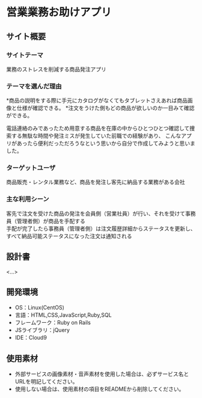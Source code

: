 # 営業業務お助けアプリ

## サイト概要
### サイトテーマ
業務のストレスを削減する商品発注アプリ

### テーマを選んだ理由
*商品の説明をする際に手元にカタログがなくてもタブレットさえあれば商品画像と仕様が確認できる。
*注文をうけた側もどの商品が欲しいのか一目みて確認ができる。
  
  
電話連絡のみであったため用意する商品を在庫の中からひとつひとつ確認して捜索する無駄な時間や発注ミスが発生していた前職での経験があり、
こんなアプリがあったら便利だっただろうなという思いから自分で作成してみようと思いました。


### ターゲットユーザ
商品販売・レンタル業務など、商品を発注し客先に納品する業務がある会社

### 主な利用シーン
客先で注文を受けた商品の発注を会員側（営業社員）が行い、それを受けて事務員（管理者側）が商品を手配する  
手配が完了したら事務員（管理者側）は注文履歴詳細からステータスを更新し、すべて納品可能ステータスになった注文は通知される　　


## 設計書
<...>

## 開発環境
- OS：Linux(CentOS)
- 言語：HTML,CSS,JavaScript,Ruby,SQL
- フレームワーク：Ruby on Rails
- JSライブラリ：jQuery
- IDE：Cloud9

## 使用素材
- 外部サービスの画像素材・音声素材を使用した場合は、必ずサービス名とURLを明記してください。
- 使用しない場合は、使用素材の項目をREADMEから削除してください。